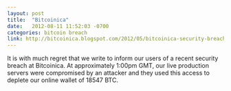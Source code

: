 ```yaml
---
layout: post
title:  "Bitcoinica"
date:   2012-08-11 11:52:03 -0700
categories: bitcoin breach
link: http://bitcoinica.blogspot.com/2012/05/bitcoinica-security-breach.html
---
```

It is with much regret that we write to inform our users of a recent security breach at Bitcoinica. At approximately 1:00pm GMT, our live production servers were compromised by an attacker and they used this access to deplete our online wallet of 18547 BTC.
